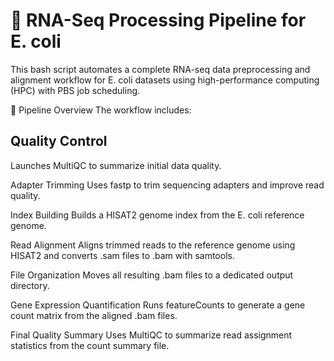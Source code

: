 # 🧬 RNA-Seq Processing Pipeline for E. coli
This bash script automates a complete RNA-seq data preprocessing and alignment workflow for E. coli datasets using high-performance computing (HPC) with PBS job scheduling.

🚀 Pipeline Overview
The workflow includes:
## Quality Control
Launches MultiQC to summarize initial data quality.

Adapter Trimming
Uses fastp to trim sequencing adapters and improve read quality.

Index Building
Builds a HISAT2 genome index from the E. coli reference genome.

Read Alignment
Aligns trimmed reads to the reference genome using HISAT2 and converts .sam files to .bam with samtools.

File Organization
Moves all resulting .bam files to a dedicated output directory.

Gene Expression Quantification
Runs featureCounts to generate a gene count matrix from the aligned .bam files.

Final Quality Summary
Uses MultiQC to summarize read assignment statistics from the count summary file.
